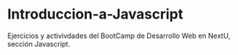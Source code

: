# Introduccion-a-Javascript
Ejercicios y activivdades del BootCamp de Desarrollo Web en NextU, sección Javascript.
